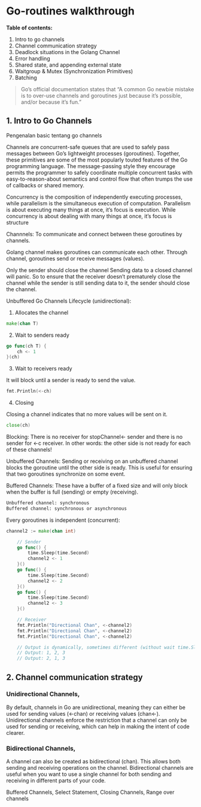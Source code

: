 # Go-routines walkthrough

**Table of contents:**

1. Intro to go channels
2. Channel communication strategy
3. Deadlock situations in the Golang Channel
4. Error handling
5. Shared state, and appending external state
6. Waitgroup & Mutex (Synchronization Primitives)
7. Batching

> Go’s official documentation states that “A common Go newbie mistake is to over-use channels and goroutines just because it’s possible, and/or because it’s fun.”

## 1. Intro to Go Channels

Pengenalan basic tentang go channels

Channels are concurrent-safe queues that are used to safely pass messages between Go’s lightweight processes (goroutines). Together, these primitives are some of the most popularly touted features of the Go programming language. The message-passing style they encourage permits the programmer to safely coordinate multiple concurrent tasks with easy-to-reason-about semantics and control flow that often trumps the use of callbacks or shared memory.

Concurrency is the composition of independently executing processes, while parallelism is the simultaneous execution of computation. Parallelism is about executing many things at once, it’s focus is execution. While concurrency is about dealing with many things at once, it’s focus is structure

Channnels:
To communicate and connect between these goroutines by channels.

Golang channel makes goroutines can communicate each other. Through channel, goroutines send or receive messages (values).

Only the sender should close the channel
Sending data to a closed channel will panic. So to ensure that the receiver doesn’t prematurely close the channel while the sender is still sending data to it, the sender should close the channel.

Unbuffered Go Channels Lifecycle (unidirectional):

1. Allocates the channel

```go
make(chan T)
```

2. Wait to senders ready

```go
go func(ch T) {
	ch <- 1
}(ch)
```

3. Wait to receivers ready

It will block until a sender is ready to send the value.

```go
fmt.Println(<-ch)
```

4. Closing

Closing a channel indicates that no more values will be sent on it.

```go
close(ch)
```

Blocking:
There is no receiver for stopChannel<- sender and there is no sender for <-c receiver. In other words: the other side is not ready for each of these channels!

Unbuffered Channels: Sending or receiving on an unbuffered channel blocks the goroutine until the other side is ready. This is useful for ensuring that two goroutines synchronize on some event.

Buffered Channels: These have a buffer of a fixed size and will only block when the buffer is full (sending) or empty (receiving).

```sh
Unbuffered channel: synchronous
Buffered channel: synchronous or asynchronous
```

Every goroutines is independent (concurrent):

```go
channel2 := make(chan int)

	// Sender
	go func() {
		time.Sleep(time.Second)
		channel2 <- 1
	}()
	go func() {
		time.Sleep(time.Second)
		channel2 <- 2
	}()
	go func() {
		time.Sleep(time.Second)
		channel2 <- 3
	}()

	// Receiver
	fmt.Println("Directional Chan", <-channel2)
	fmt.Println("Directional Chan", <-channel2)
	fmt.Println("Directional Chan", <-channel2)

	// Output is dynamically, sometimes different (without wait time.Sleep)
	// Output: 1, 2, 3
	// Output: 2, 1, 3
```

## 2. Channel communication strategy

### Unidirectional Channels,

By default, channels in Go are unidirectional, meaning they can either be used for sending values (<-chan) or receiving values (chan<-). Unidirectional channels enforce the restriction that a channel can only be used for sending or receiving, which can help in making the intent of code clearer.

### Bidirectional Channels,

A channel can also be created as bidirectional (chan). This allows both sending and receiving operations on the channel. Bidirectional channels are useful when you want to use a single channel for both sending and receiving in different parts of your code.

Buffered Channels,
Select Statement,
Closing Channels,
Range over channels
